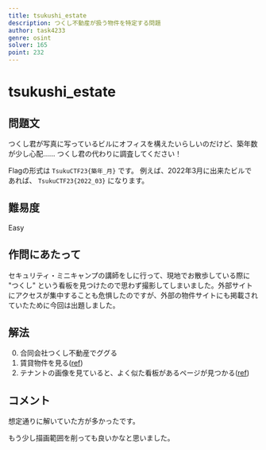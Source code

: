 ```yaml
---
title: tsukushi_estate
description: つくし不動産が扱う物件を特定する問題
author: task4233
genre: osint
solver: 165
point: 232
---
```


# tsukushi_estate
## 問題文
つくし君が写真に写っているビルにオフィスを構えたいらしいのだけど、築年数が少し心配......
つくし君の代わりに調査してください！

Flagの形式は `TsukuCTF23{築年_月}` です。
例えば、2022年3月に出来たビルであれば、 `TsukuCTF23{2022_03}` になります。

## 難易度
Easy

## 作問にあたって
セキュリティ・ミニキャンプの講師をしに行って、現地でお散歩している際に "つくし" という看板を見つけたので思わず撮影してしまいました。外部サイトにアクセスが集中することも危惧したのですが、外部の物件サイトにも掲載されていたために今回は出題しました。

## 解法
0. 合同会社つくし不動産でググる
1. 賃貸物件を見る([ref](https://www.tsukushifudousan.jp/kasi-office/mie/result/))
2. テナントの画像を見ていると、よく似た看板があるページが見つかる([ref](https://www.tsukushifudousan.jp/kasi-office/detail-63aa82d3e3431635bd92d7da/))

## コメント
想定通りに解いていた方が多かったです。

もう少し描画範囲を削っても良いかなと思いました。